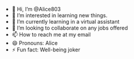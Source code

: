 - 👋 Hi, I’m @Alice803
- 👀 I’m interested in learning new things.
- 🌱 I’m currently learning in a virtual assistant 
- 💞️ I’m looking to collaborate on any jobs offered 
- 📫 How to reach me at my email 
- 😄 Pronouns: Alice
- ⚡ Fun fact: Well-being joker

<!---
Alice803/Alice803 is a ✨ special ✨ repository because its `README.md` (this file) appears on your GitHub profile.
You can click the Preview link to take a look at your changes.
--->
